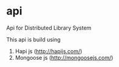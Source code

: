 # api
Api for Distributed Library System

This api is build using

1. Hapi js (http://hapijs.com/)
2. Mongoose js (http://mongoosejs.com/)

